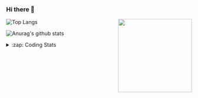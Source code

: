 ### Hi there 👋

<!--
**tao8687/tao8687** is a ✨ _special_ ✨ repository because its `README.md` (this file) appears on your GitHub profile.

Here are some ideas to get you started:

- 🔭 I’m currently working on ...
- 🌱 I’m currently learning ...
- 👯 I’m looking to collaborate on ...
- 🤔 I’m looking for help with ...
- 💬 Ask me about ...
- 📫 How to reach me: ...
- 😄 Pronouns: ...
- ⚡ Fun fact: ...
-->

<img align='right' src="https://media.giphy.com/media/M9gbBd9nbDrOTu1Mqx/giphy.gif" width="200">

  
![Top Langs](https://github-readme-stats.vercel.app/api/top-langs/?username=tao8687&layout=compact&title_color=23238E&text_color=A67D3D)

![Anurag's github stats](https://github-readme-stats.vercel.app/api?username=tao8687&show_icons=true&&text_color=A67D3D&title_color=23238E&show_icons=false&count_private=true&hide=stars)

<details>
  <summary>:zap: Coding Stats</summary>
  <b>
<!--START_SECTION:waka-->

```text
From: 05 June 2022 - To: 12 June 2022

C++        2 hrs 26 mins   ███████▒░░░░░░░░░░░░░░░░░   29.16 %
C          1 hr 52 mins    █████▓░░░░░░░░░░░░░░░░░░░   22.39 %
Makefile   1 hr 38 mins    █████░░░░░░░░░░░░░░░░░░░░   19.66 %
Markdown   1 hr 26 mins    ████▒░░░░░░░░░░░░░░░░░░░░   17.23 %
Bash       46 mins         ██▒░░░░░░░░░░░░░░░░░░░░░░   09.31 %
Text       9 mins          ▒░░░░░░░░░░░░░░░░░░░░░░░░   01.98 %
```

<!--END_SECTION:waka-->
</details>
